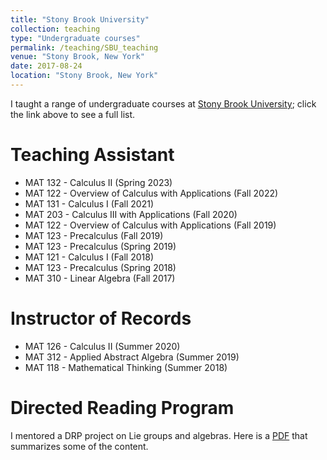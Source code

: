 ```yaml
---
title: "Stony Brook University"
collection: teaching
type: "Undergraduate courses"
permalink: /teaching/SBU_teaching
venue: "Stony Brook, New York"
date: 2017-08-24
location: "Stony Brook, New York"
---
```


I taught a range of undergraduate courses at [Stony Brook University](https://www.math.stonybrook.edu/stony-brook-mathematics-department-and-institute-mathematical-sciences); click the link above to see a full list.

Teaching Assistant
======
* MAT 132 - Calculus II (Spring 2023)
* MAT 122 - Overview of Calculus with Applications (Fall 2022)
* MAT 131 - Calculus I (Fall 2021)
* MAT 203 - Calculus III with Applications (Fall 2020)
* MAT 122 - Overview of Calculus with Applications (Fall 2019)
* MAT 123 - Precalculus (Fall 2019)
* MAT 123 - Precalculus (Spring 2019)
* MAT 121 - Calculus I (Fall 2018)
* MAT 123 - Precalculus (Spring 2018)
* MAT 310 - Linear Algebra (Fall 2017)

Instructor of Records
======

* MAT 126 - Calculus II (Summer 2020)
* MAT 312 - Applied Abstract Algebra (Summer 2019)
* MAT 118 - Mathematical Thinking (Summer 2018)

Directed Reading Program
======
I mentored a DRP project on Lie groups and algebras. Here is a <a href="/files/Lie_Theory.pdf">PDF</a> that summarizes some of the content.
